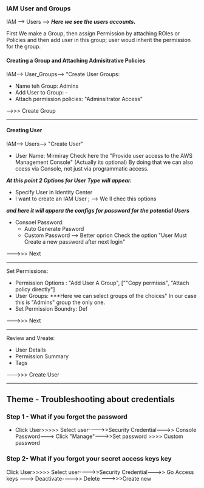 ### IAM User and Groups

IAM --> Users -->  ***Here we see the users accounts.*** 

First We make a Group, then assign Permission by attaching ROles or Policies and then add user in this group;  user woud inherit the permission for the group.

#### Creating a Group and Attaching Admisitrative Policies

IAM--> User_Groups--> "Create User Groups:
- Name teh Group: Admins
- Add User to  Group: - 
- Attach permission policies: "Adminsitrator Access" 

-->>> Create Group


---- 

#### Creating User

IAM--> Users--> "Create User"

- User Name:  Mirmiray 
        Check here  the "Provide user access to the AWS Management Console" (Actually its optional) By doing that we can also ccess  via  Console, not just via programmatic access.

***At this point 2  Options for User Type  will appear.*** 
- Specify User in Identity Center
- I want to create an IAM User ;  --> We ll chec this options

***and here it will appera the configs for password for the potential Users***

- Consoel Password:
    - Auto Generate Pasword
    - Custom Password --> Better oprion
    Check the option "User Must Create a new password after next  login"

--->>> Next

---- 
Set Permissions:
- Permission Options : "Add User A Group", [""Copy permisss", "Attach policy directly"]
- User Groups: ***Here we can select groups of the choices" In our case this is "Admins" group the only one. 
- Set Permission Boundry: Def

--->>> Next

----
Review and Vreate:
- User Details 
- Permission Summary
- Tags

--->>> Create User

----

##  Theme - Troubleshooting about credentials

### Step 1 - What if you forget the password 

- Click User>>>>> Select user---->>Security Credential--->> Console Password---> Click "Manage"--->>Set  password >>>> Custom password

### Step 2-  What if you forgot your secret access keys key 

  Click User>>>>> Select user---->>Security Credential--->> Go Access keys ---> Deactivate---->> Delete --->>>Create new 

    